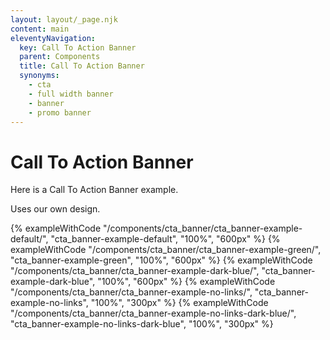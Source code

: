 ```yaml
---
layout: layout/_page.njk
content: main
eleventyNavigation:
  key: Call To Action Banner
  parent: Components
  title: Call To Action Banner
  synonyms:
    - cta
    - full width banner
    - banner
    - promo banner
---
```


# Call To Action Banner

Here is a Call To Action Banner example.

Uses our own design.

{% exampleWithCode "/components/cta_banner/cta_banner-example-default/", "cta_banner-example-default", "100%", "600px" %}
{% exampleWithCode "/components/cta_banner/cta_banner-example-green/", "cta_banner-example-green", "100%", "600px" %}
{% exampleWithCode "/components/cta_banner/cta_banner-example-dark-blue/", "cta_banner-example-dark-blue", "100%", "600px" %}
{% exampleWithCode "/components/cta_banner/cta_banner-example-no-links/", "cta_banner-example-no-links", "100%", "300px"  %}
{% exampleWithCode "/components/cta_banner/cta_banner-example-no-links-dark-blue/", "cta_banner-example-no-links-dark-blue", "100%", "300px"  %}
